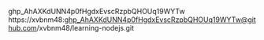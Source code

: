 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
https://xvbnm48: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@github.com/xvbnm48/learning-nodejs.git